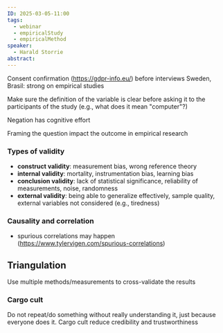 ```yaml
---
ID: 2025-03-05-11:00
tags:
  - webinar
  - empiricalStudy
  - empiricalMethod
speaker:
  - Harald Storrie
abstract:
---
```

Consent confirmation (https://gdpr-info.eu/) before interviews
Sweden, Brasil: strong on empirical studies

Make sure the definition of the variable is clear before asking it to the participants of the study (e.g., what does it mean "computer"?)

Negation has cognitive effort

Framing the question impact the outcome in empirical research

### Types of validity

 - **construct validity**: measurement bias, wrong reference theory
 - **internal validity**:  mortality, instrumentation bias, learning bias
 - **conclusion validity**: lack of statistical significance, reliability of measurements, noise, randomness
 - **external validity**: being able to generalize effectively, sample quality, external variables not considered (e.g., tiredness)

### Causality and correlation

- spurious correlations may happen (https://www.tylervigen.com/spurious-correlations)

## Triangulation

Use multiple methods/measurements to cross-validate the results

### Cargo cult

Do not repeat/do something without really understanding it, just because everyone does it. Cargo cult reduce credibility and trustworthiness



